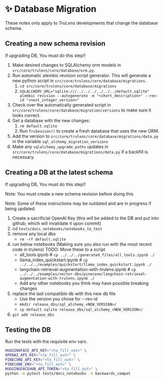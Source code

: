 # ✨ Database Migration

These notes only apply to _TruLens_ developments that change the database
schema.

## Creating a new schema revision

If upgrading DB, You must do this step!!

1. Make desired changes to SQLAlchemy orm models in `src/core/trulens/core/database/orm.py`.
1. Run automatic alembic revision script generator. This will generate a new python script in `src/core/trulens/core/database/migrations`.
   1. `cd src/core/trulens/core/database/migrations`
   1. `SQLALCHEMY_URL="sqlite:///../../../../../../default.sqlite" alembic revision --autogenerate -m "<short_description>" --rev-id "<next_integer_version>"`
1. Check over the automatically generated script in `src/core/trulens/core/database/migration/versions` to make sure it looks correct.
1. Get a database with the new changes:
   1. `rm default.sqlite`
   1. Run `TruSession()` to create a fresh database that uses the new ORM.
1. Add the version to `src/core/trulens/core/database/migrations/data.py` in the variable `sql_alchemy_migration_versions`
1. Make any `sqlalchemy_upgrade_paths` updates in `src/core/trulens/core/database/migrations/data.py` if a backfill is necessary.

## Creating a DB at the latest schema

If upgrading DB, You must do this step!!

Note: You must create a new schema revision before doing this

Note: Some of these instructions may be outdated and are in progress if being updated.

1. Create a sacrificial OpenAI Key (this will be added to the DB and put into
   github; which will invalidate it upon commit)
1. cd `tests/docs_notebooks/notebooks_to_test`
1. remove any local dbs
   - `rm -rf default.sqlite`
1. run below notebooks (Making sure you also run with the most recent code in
   trulens) TODO: Move these to a script
   - all_tools.ipynb # `cp ../../../generated_files/all_tools.ipynb ./`
   - llama_index_quickstart.ipynb # `cp
../../../examples/quickstart/llama_index_quickstart.ipynb ./`
   - langchain-retrieval-augmentation-with-trulens.ipynb # `cp
../../../examples/vector-dbs/pinecone/langchain-retrieval-augmentation-with-trulens.ipynb
./`
   - Add any other notebooks you think may have possible breaking changes
1. replace the last compatible db with this new db file
   - Use the version you chose for --rev-id
   - `mkdir release_dbs/sql_alchemy_<NEW_VERSION>/`
   - `cp default.sqlite
release_dbs/sql_alchemy_<NEW_VERSION>/`
1. `git add release_dbs`

## Testing the DB

Run the tests with the requisite env vars.

```bash
HUGGINGFACE_API_KEY="<to_fill_out>" \
OPENAI_API_KEY="<to_fill_out>" \
PINECONE_API_KEY="<to_fill_out>" \
PINECONE_ENV="<to_fill_out>" \
HUGGINGFACEHUB_API_TOKEN="<to_fill_out>" \
python -m pytest tests/docs_notebooks -k backwards_compat
```
